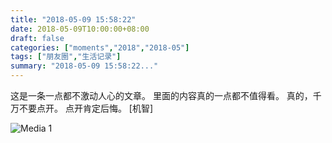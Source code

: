 ```yaml
---
title: "2018-05-09 15:58:22"
date: 2018-05-09T10:00:00+08:00
draft: false
categories: ["moments","2018","2018-05"]
tags: ["朋友圈","生活记录"]
summary: "2018-05-09 15:58:22..."
---
```


这是一条一点都不激动人心的文章。
里面的内容真的一点都不值得看。
真的，千万不要点开。
点开肯定后悔。
[机智]

![Media 1](/Moments/photos/2018-05-09/201805091558220.jpg)

